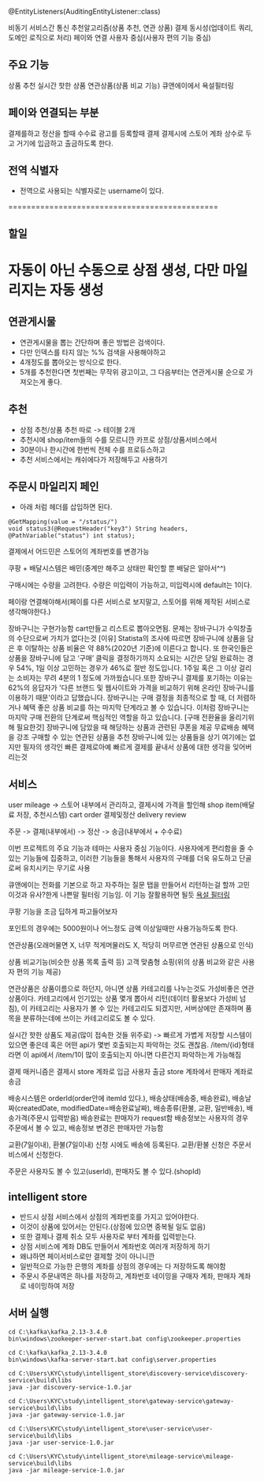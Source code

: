 @EntityListeners(AuditingEntityListener::class)

비동기 서비스간 통신
추천알고리즘(상품 추천, 연관 상품)
결제 동시성(업데이트 쿼리, 도메인 로직으로 처리)
페이와 연결
사용자 중심(사용자 편의 기능 중심)

## 주요 기능
상품 추천
실시간 핫한 상품
연관상품(상품 비교 기능)
큐앤에이에서 욕설필터링

## 페이와 연결되는 부분
결제를하고 정산을 할때 수수료
광고를 등록할때 결제
결제시에 스토어 계좌 상수로 두고
거기에 입금하고 출금하도록 한다.

## 전역 식별자
* 전역으로 사용되는 식별자로는 username이 있다.

==============================================
## 할일
자동이 아닌 수동으로 상점 생성, 다만 마일리지는 자동 생성
=========================================

## 연관게시물
* 연관게시물을 뽑는 간단하며 좋은 방법은 검색이다.
* 다만 인덱스를 타지 않는 %% 검색을 사용해야하고
* 4개정도를 뽑아오는 방식으로 한다.
* 5개를 추천한다면 첫번째는 무작위 광고이고, 그 다음부터는 연관게시물 순으로 가져오는게 좋다.

## 추천
* 상점 추천/상품 추천 따로 -> 테이블 2개
* 추천시에 shop/item들의 수를 모르니깐 카프로 상점/상품서비스에서
* 30분이나 한시간에 한번씩 전체 수를 프로듀스하고
* 추천 서비스에서는 캐쉬에다가 저장해두고 사용하기

## 주문시 마일리지 페인
* 아래 처럼 헤더를 삽입하면 된다.
```
@GetMapping(value = "/status/")
void status3(@RequestHeader("key3") String headers, @PathVariable("status") int status);
```

결제에서 어드민은 스토어의 계좌번호를 변경가능

쿠팡 + 배달시스템은 배민(중계만 해주고 상태만 확인할 뿐 배달은 알아서^^)

구매시에는 수량을 고려한다.
수량은 미입력이 가능하고, 미입력시에 default는 1이다.

페이랑 연결해야해서(페이를 다른 서비스로 보지말고, 스토어를 위해 제작된 서비스로 생각해야한다.)

장바구니는 구현가능함
cart만들고 리스트로 뽑아오면됨.
문제는 장바구니가 수익창출의 수단으로써 가치가 없다는것
[이유]
Statista의 조사에 따르면 장바구니에 상품을 담은 후 이탈하는 상품 비율은 약 88%(2020년 기준)에 이른다고 합니다. 또 한국인들은 상품을 장바구니에 담고 ‘구매’ 클릭을 결정하기까지 소요되는 시간은 당일 완료하는 경우 54%, 1일 이상 고민하는 경우가 46%로 절반 정도입니다. 1주일 혹은 그 이상 걸리는 소비자는 무려 4분의 1 정도에 가까웠습니다.또한 장바구니 결제를 포기하는 이유는 62%의 응답자가 '다른 브랜드 및 웹사이트와 가격을 비교하기 위해 온라인 장바구니를 이용하기 때문'이라고 답했습니다. 장바구니는 구매 결정을 최종적으로 할 때, 더 저렴하거나 혜택 좋은 상품 비교를 하는 마지막 단계라고 볼 수 있습니다. 이처럼 장바구니는 마지막 구매 전환의 단계로써 핵심적인 역할을 하고 있습니다.
[구매 전환율을 올리기위해 필요한것]
장바구니에 담았을 때 해당하는 상품과 관련된 쿠폰을 제공
무료배송 혜택을 강조
구매할 수 있는 연관된 상품을 추천
장바구니에 있는 상품들을 상기
여기에는 없지만 필자의 생각인 빠른 결제로아예 빠르게 결제를 끝내서 상품에 대한 생각을 잊어버리는것

## 서비스
user
mileage -> 스토어 내부에서 관리하고, 결제시에 가격을 할인해
shop
item(배달료 저장, 추천시스템)
cart
order
결제및정산
delivery
review

주문 -> 결제(내부에서) -> 정산 -> 송금(내부에서 + 수수료)

이번 프로젝트의 주요 기능과 테마는
사용자 중심 기능이다. 사용자에게 편리함을 줄 수 있는 기능들에 집중하고,
이러한 기능들을 통해서 사용자의 구매를 더욱 유도하고
단골로써 유치시키는 무기로 사용

큐앤에이는 전화를 기본으로 하고 자주하는 질문 탭을 만들어서 리턴하는걸 할까 고민
이것과 유사?한게 나쁜말 필터링 기능임. 이 기능 잘활용하면 될듯
[욕설 필터링](https://github.com/liveforone/tyop/tree/master/src/main/java/tyop/tyop/filteringBot)

쿠팡 기능을 조금 딥하게 파고들어보자

포인트의 경우에는 5000원이나 어느정도 금액 이상일때만 사용가능하도록 한다.

연관상품(오래머물면 X, 너무 적게머물러도 X, 적당히 머무르면 연관된 상품으로 인식)

상품 비교기능(비슷한 상품 목록 출력 등)
고객 맞춤형 쇼핑(위의 상품 비교와 같은 사용자 편의 기능 제공)

연관상품은 상품이름으로 하던지, 아니면 상품 카테고리를 나누는것도 가성비좋은 연관상품이다.
카테고리에서 인기있는 상품 몇개 뽑아서 리턴(데이터 활용보다 가성비 넘침), 이 카테고리는 사용자가 볼 수 있는 카테고리도 되겠지만, 서버상에만 존재하며 품목을 분류하는데에 쓰이는 카테고리로도 볼 수 있다.

실시간 핫한 상품도 제공(많이 접속한 것들 위주로) -> 빠르게 가볍게 저장할 시스템이 있으면 좋은데
혹은 어떤 api가 몇번 호출되는지 파악하는 것도 괜찮음.
/item/{id}형태라면 이 api에서 /item/1이 많이 호출되는지 아니면 다른건지 파악하는게 가능해짐

결제 매커니즘은 결제시 store 계좌로 입금 사용자 출금
store 계좌에서 판매자 계좌로 송금

배송시스템은 orderId(order안에 itemId 있다.), 배송상태(배송중, 배송완료), 배송날짜(createdDate, modifiedDate=배송완료날짜), 배송종류(환불, 교환, 일반배송), 배송가격(주문시 입력받음)
배송완료는 판매자가 request함
배송정보는 사용자의 경우 주문에서 볼 수 있고,
배송정보 변경은 판매자만 가능함

교환(7일이내), 환불(7일이내) 신청 시에도 배송에 등록된다.
교환/환불 신청은 주문서비스에서 신청한다.

주문은 사용자도 볼 수 있고(userId), 판매자도 볼 수 있다.(shopId)

## intelligent store
* 반드시 상점 서비스에서 상점의 계좌번호를 가지고 있어야한다.
* 이것이 상품에 있어서는 안된다.(상점에 있으면 중복될 일도 없음)
* 또한 결제나 결제 취소 모두 사용자로 부터 계좌를 입력받는다.
* 상점 서비스에 계좌 DB도 만들어서 계좌번호 여러개 저장하게 하기
* 왜냐하면 페이서비스로만 결제할 것이 아니니깐
* 일반적으로 가능한 은행의 계좌를 상점의 경우에는 다 저장하도록 해야함
* 주문시 주문내역은 하나를 저장하고, 계좌번호 네이밍을 구매자 계좌, 판매자 계좌로 네이밍하여 저장

## 서버 실행
```
cd C:\kafka\kafka_2.13-3.4.0
bin\windows\zookeeper-server-start.bat config\zookeeper.properties

cd C:\kafka\kafka_2.13-3.4.0
bin\windows\kafka-server-start.bat config\server.properties

cd C:\Users\KYC\study\intelligent_store\discovery-service\discovery-service\build\libs
java -jar discovery-service-1.0.jar

cd C:\Users\KYC\study\intelligent_store\gateway-service\gateway-service\build\libs
java -jar gateway-service-1.0.jar

cd C:\Users\KYC\study\intelligent_store\user-service\user-service\build\libs
java -jar user-service-1.0.jar

cd C:\Users\KYC\study\intelligent_store\mileage-service\mileage-service\build\libs
java -jar mileage-service-1.0.jar
```